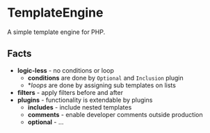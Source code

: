 # TemplateEngine

A simple template engine for PHP.

## Facts
- **logic-less** - no conditions or loop
  - **conditions** are done by <code>Optional</code> and <code>Inclusion</code> plugin
  - **loops* are done by assigning sub templates on lists
- **filters** - apply filters before and after
- **plugins** - functionality is extendable by plugins
  - **includes** - include nested templates
  - **comments** - enable developer comments outside production 
  - **optional** - ...
  

